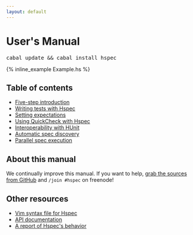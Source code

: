 ```yaml
---
layout: default
---
```


# User's Manual

<pre><kbd class="shell-input">cabal update && cabal install hspec</kbd></pre>

{% inline_example Example.hs %}

## Table of contents

* [Five-step introduction](getting-started.html)
* [Writing tests with Hspec](writing-specs.html)
* [Setting expectations](expectations.html)
* [Using QuickCheck with Hspec](quickcheck.html)
* [Interoperability with HUnit](hunit.html)
* [Automatic spec discovery](hspec-discover.html)
* [Parallel spec execution](parallel-spec-execution.html)

## About this manual

We continually improve this manual.  If you want to help,
[grab the sources from GitHub](https://github.com/hspec/hspec) and
`/join #hspec` on freenode!



## Other resources

* [Vim syntax file for Hspec](https://github.com/hspec/hspec.vim#readme)
* [API documentation](http://hackage.haskell.org/packages/archive/hspec/latest/doc/html/Test-Hspec.html)
* [A report of Hspec's behavior](report.html)
